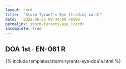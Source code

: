 ```yaml
---
layout: card
title:  "Storm Tyrant's Eye (trading card)"
date:   2022-06-25 08:44:00 +0100
permalink: storm-tyrants-eye_(card)
incomplete: true
---
```


## DOA 1st &middot; EN-061 R

{% include templates/storm-tyrants-eye-doa1e.html %}

